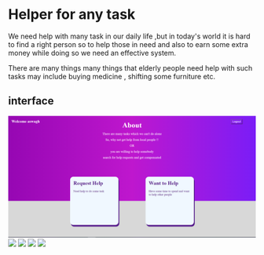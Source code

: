 # Helper for any task

We need help with many task in our daily life ,but in today's world it is hard to find a right person so to help those in need and also to earn some extra money while doing so we need an  effective system.

There are many things many things that elderly people need help with such tasks may include buying medicine , shifting some furniture etc.

## interface 

<img src="images/Capture.PNG" >
<img src="images/Capture1" >
<img src="images/Capture2" >
<img src="images/Capture3" >
<img src="images/Capture4" >

